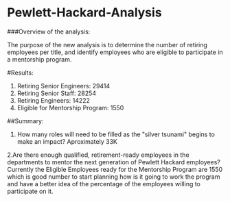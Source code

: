 # Pewlett-Hackard-Analysis

###Overview of the analysis:

The purpose of the new analysis is to determine the number of retiring employees per title, and identify employees who are eligible to participate in a  mentorship program.

#Results:

1. Retiring Senior Engineers: 29414
2. Retiring Senior Staff: 28254
3. Retiring Engineers: 14222
4. Eligible for Mentorship Program: 1550

##Summary:

1. How many roles will need to be filled as the "silver tsunami" begins to make an impact?
Aproximately 33K

2.Are there enough qualified, retirement-ready employees in the departments to mentor the next generation of Pewlett Hackard employees?
Currently the Eligible Employees ready for the Mentorship Program are 1550 which is good number to start planning how is it going to work the program and have a better idea of the percentage of the employees willing to participate on it. 
